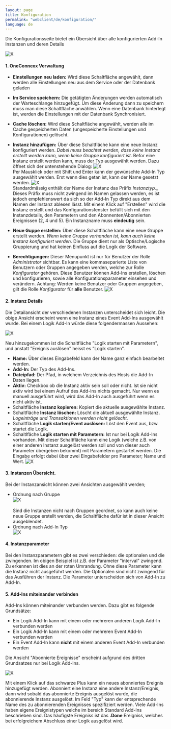 ```yaml
---
layout: page
title: Konfiguration
permalink: "webclient/de/konfiguration/"
language: de
---
```


Die Konfigurationsseite bietet ein Übersicht über alle konfigurierten Add-In Instanzen und deren Details 

![X]({{site.baseurl}}/assets/content-images/webclient/de/addInOverview.png "Add-In Overview")

#### 1. OneConnexx Verwaltung
* **Einstellungen neu laden:** Wird diese Schaltfläche angewählt, dann werden alle Einstellungen neu aus dem Service oder der Datenbank geladen
* **Im Service speichern:** Die getätigten Änderungen werden automatisch der Warteschlange hinzugefügt. Um diese Änderung dann zu speichern muss man diese Schaltfläche anwählen. Wenn eine Datenbank hinterlegt ist, werden die Einstellungen mit der Datenbank Synchronisiert. 
* **Cache löschen:** Wird diese Schaltfläche angewählt, werden alle im Cache gespeicherten Daten (ungespeicherte Einstellungen und Konfigurationen) gelöscht.
* **Instanz hinzufügen:** Über diese Schaltfläche kann eine neue Instanz konfiguriert werden. _Dabei muss beachtet werden, dass keine Instanz erstellt werden kann, wenn keine Gruppe konfiguriert ist_. Befor eine Instanz erstellt werden kann, muss der Typ ausgewählt werden. Dazu öffnet sich der untenstehende Dialog:
![X]({{site.baseurl}}/assets/content-images/webclient/de/addnewinstance.png "Add new Instance")<br/>
Per Mausklick oder mit Shift und Enter kann der gewünschte Add-In Typ ausgewählt werden. Erst wenn dies getan ist, kann der Name gesetzt werden.
![X]({{site.baseurl}}/assets/content-images/webclient/de/nameinstance.png "Name new Instance")<br/>
Standardmässig enthält der Name der Instanz das Präfix __Instanztyp_.__ Dieses Präfix muss nicht zwingend im Namen gelassen werden, es ist jedoch empfehlenswert da sich so der Add-In Typ direkt aus dem Namen der Instanz ablesen lässt. Mit einem Klick auf "Erstellen" wird die Instanz erstellt und das Konfigurationsfenster befüllt sich mit den Instanzdetails, den Parametern und den
Abonnenten/Abonnierten Ereignissen (2, 4 und 5). Ein Instanzname muss __eindeutig__ sein.
  
* **Neue Guppe erstellen:** Über diese Schaltfläche kann eine neue Gruppe erstellt werden. _Wenn keine Gruppe vorhanden ist, kann auch keine Instanz konfiguriert werden_. Die Gruppe dient nur als Optische/Logische Gruppierung und hat keinen Einfluss auf die Logik der Software.
* **Berechtigungen:** Dieser Menupunkt ist nur für Benutzer der Rolle *Administrator* sichtbar. Es kann eine kommaseparierte Liste von Benutzern oder Gruppen angegeben werden, welche zur Rolle *Konfigurator* gehören. Diese Benutzer können Add-Ins erstellen, löschen und konfigurieren, sowie alle Konfigurationsparameter einsehen und verändern. Achtung: Werden keine Benutzer oder Gruppen angegeben, gilt die Rolle *Konfigurator* für **alle** Benutzer.
![X]({{site.baseurl}}/assets/content-images/webclient/de/permission.png "Berechtigung zum Bearbeiten")<br/>
#### 2. Instanz Details
Die Detailansicht der verschiedenen Instanzen unterscheidet sich leicht. Die obige Ansicht erscheint wenn eine Instanz eines Event Add-Ins ausgewählt wurde. Bei einem Logik Add-In würde diese folgendermassen Aussehen:
  
![X]({{site.baseurl}}/assets/content-images/webclient/de/detailviewlogicaddin.png "Instanz Detail Logik Add-In")

Neu hinzugekommen ist die Schaltfläche "Logik starten mit Parametern", und anstatt "Ereignis auslösen" heisst es "Logik starten".
  
* **Name:** Über dieses Eingabefeld kann der Name ganz einfach bearbeitet werden.
* **Add-In:** Der Typ des Add-Ins.
* **Dateipfad:** Der Pfad, in welchem Verzeichnis des Hosts die Add-In Daten liegen.
* **Aktiv:** Checkbox ob die Instanz aktiv sein soll oder nicht. Ist sie nicht aktiv wird bei einem Aufruf des Add-Ins nichts gemacht. Nur wenn es manuell ausgeführt wird, wird das Add-In auch ausgeführt wenn es nicht aktiv ist.
* Schaltfläche **Instanz kopieren:** Kopiert die aktuelle ausgewählte Instanz.
* Schaltfläche **Instanz löschen:** Löscht die aktuell ausgewählte Instanz. _Logeinträge und Transaktionen werden nicht gelöscht._
* Schaltfläche **Logik starten/Event auslösen:** Löst den Event aus, bzw. startet die Logik.
* Schaltlfäche **Logik starten mit Parametern:** Ist nur bei Logik Add-Ins vorhanden. Mit dieser Schaltfläche kann eine Logik (welche z.B. von einer anderen Instanz ausgelöst werden soll und von dieser auch Parameter übergeben bekommt) mit Parametern gestartet werden. Die Eingabe erfolgt dabei über zwei Eingabefelder pro Parameter; Name und Wert.
![X]({{site.baseurl}}/assets/content-images/webclient/de/startlogicwithparams.png "Logik Starten mit Parametern")
#### 3. Instanzen Übersicht.
Bei der Instanzansicht können zwei Ansichten ausgewählt werden;
  
  * Ordnung nach Gruppe  
  ![X]({{site.baseurl}}/assets/content-images/webclient/de/instancegroupbygroup.png "Gruppieren nach Gruppen")
  <br /><br />
  Sind die Instanzen nicht nach Gruppen geordnet, so kann auch keine neue Gruppe erstellt werden, die Schaltfläche dafür ist in dieser Ansicht ausgeblendet.
  * Ordnung nach Add-In Typ  
  ![X]({{site.baseurl}}/assets/content-images/webclient/de/groupbyaddintype.png "Gruppieren nach Add-In Type")
#### 4. Instanzparameter
  Bei den Instanzparametern gibt es zwei verschieden: die optionalen und die zwingenden.
  Im obigen Beispiel ist z.B. der Parameter "interval" zwingend. Zu erkennen ist dies an der roten Umrandung. Ohne diese Parameter kann die Instanz nicht ausgeführt werden.
  Die Optionalen sind nicht zwingend für das Ausführen der Instanz. Die Parameter unterscheiden sich von Add-In zu Add-In.

#### 5. Add-Ins miteinander verbinden
  
  Add-Ins können miteinander verbunden werden. Dazu gibt es folgende Grundsätze:
  
  * Ein Logik Add-In kann mit einem oder mehreren anderen Logik Add-In verbunden werden
  * Ein Logik Add-In kann mit einem oder mehreren Event Add-In verbunden werden 
  * Ein Event Add-In kann __nicht__ mit einem anderen Event Add-In verbunden werden
  
  Die Ansicht "Abonnierte Ereignisse" erscheint aufgrund des dritten Grundsatzes nur bei Logik Add-Ins.

  ![X]({{site.baseurl}}/assets/content-images/webclient/de/abonnieren.png "Ereignisse Abonnieren")
  
  Mit einem Klick auf das schwarze Plus kann ein neues abonniertes Ereignis hinzugefügt werden. 
  Abonniert eine Instanz eine andere Instanz/Ereignis, dann wird sobald das abonnierte Ereignis ausgelöst wurde, die abonnierende Instanz ausgelöst. Im Feld "Typ" kann der entsprechende Name des zu abonnierenden Ereignisses spezifiziert werden. Viele Add-Ins haben eigene Ereignistypen welche im bereich Standard Add-Ins beschrieben sind. Das häufigste Ereigniss ist das __.Done__ Ereigniss, welches bei erfolgreichem Abschluss einer Logik ausgelöst wird.
